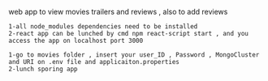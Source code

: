 web app to view movies trailers and reviews , also to add reviews

```
1-all node_modules dependencies need to be installed
2-react app can be lunched by cmd npm react-script start , and you access the app on localhost port 3000
```
```
1-go to movies folder , insert your user_ID , Password , MongoCluster and URI on .env file and applicaiton.properties
2-lunch sporing app
```

